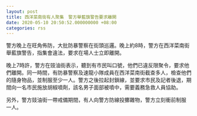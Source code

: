 ```yaml
---
layout: post
title: 西洋菜南街有人聚集　警方舉藍旗警告要求離開
date: 2020-05-10 20:50:52.000000000 +08:00
categories: rss
---
```


警方晚上在旺角佈防，大批防暴警察在街頭巡邏。晚上約8時，警方在西洋菜南街舉藍旗警告，指集會違法，要求在場人士立即離開。

晚上7時許，警方在豉油街表示，聽到有市民叫口號，他們已違反限聚令，要求他們離開。同一時間，有防暴警察及速龍小隊成員在西洋菜南街截查多人，檢查他們的隨身物品，並制服至少一人。警方之後拉起封鎖線，並要求市民及記者後退，期間向一名市民施放胡椒噴劑，該名男子面部被噴中，需要義務急救人員協助。

另外，警方豉油街一帶戒備期間，有人向警方防線投擲雜物，警方立刻衝前制服 一人。
